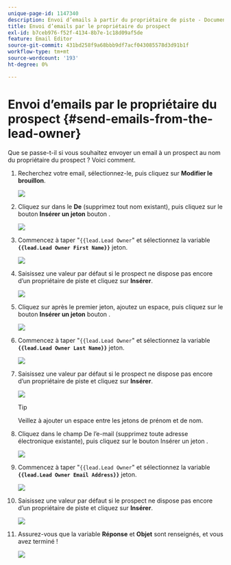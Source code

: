```yaml
---
unique-page-id: 1147340
description: Envoi d’emails à partir du propriétaire de piste - Documents Marketo - Documentation du produit
title: Envoi d’emails par le propriétaire du prospect
exl-id: b7ceb976-f52f-4134-8b7e-1c18d09af5de
feature: Email Editor
source-git-commit: 431bd258f9a68bbb9df7acf043085578d3d91b1f
workflow-type: tm+mt
source-wordcount: '193'
ht-degree: 0%

---
```


# Envoi d’emails par le propriétaire du prospect {#send-emails-from-the-lead-owner}

Que se passe-t-il si vous souhaitez envoyer un email à un prospect au nom du propriétaire du prospect ?  Voici comment.

1. Recherchez votre email, sélectionnez-le, puis cliquez sur **Modifier le brouillon**.

   ![](assets/one.png)

1. Cliquez sur dans le **De** (supprimez tout nom existant), puis cliquez sur le bouton **Insérer un jeton** bouton .

   ![](assets/two.png)

1. Commencez à taper &quot;`{{lead.Lead Owner`&quot; et sélectionnez la variable **`{{lead.Lead Owner First Name}}`** jeton.

   ![](assets/image2014-9-11-13-3a7-3a43.png)

1. Saisissez une valeur par défaut si le prospect ne dispose pas encore d’un propriétaire de piste et cliquez sur **Insérer**.

   ![](assets/image2014-9-11-13-3a7-3a58.png)

1. Cliquez sur après le premier jeton, ajoutez un espace, puis cliquez sur le bouton **Insérer un jeton** bouton .

   ![](assets/five.png)

1. Commencez à taper &quot;`{{lead.Lead Owner`&quot; et sélectionnez la variable **`{{lead.Lead Owner Last Name}}`** jeton.

   ![](assets/image2014-9-11-13-3a8-3a24.png)

1. Saisissez une valeur par défaut si le prospect ne dispose pas encore d’un propriétaire de piste et cliquez sur **Insérer**.

   ![](assets/image2014-9-11-13-3a8-3a39.png)

   >[!TIP]
   >
   >Veillez à ajouter un espace entre les jetons de prénom et de nom.

1. Cliquez dans le champ De l’e-mail (supprimez toute adresse électronique existante), puis cliquez sur le bouton Insérer un jeton .

   ![](assets/eight.png)

1. Commencez à taper &quot;`{{lead.Lead Owner`&quot; et sélectionnez la variable **`{{lead.Lead Owner Email Address}}`** jeton.

   ![](assets/image2014-9-11-13-3a9-3a33.png)

1. Saisissez une valeur par défaut si le prospect ne dispose pas encore d’un propriétaire de piste et cliquez sur **Insérer**.

   ![](assets/ten.png)

1. Assurez-vous que la variable **Réponse** et **Objet** sont renseignés, et vous avez terminé !

   ![](assets/eleven.png)
